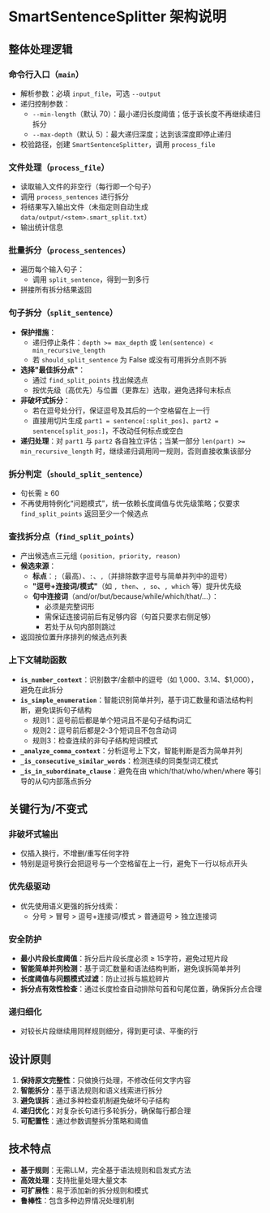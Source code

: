 # SmartSentenceSplitter 架构说明

## 整体处理逻辑

### 命令行入口（`main`）
- 解析参数：必填 `input_file`，可选 `--output`
- 递归控制参数：
  - `--min-length`（默认 70）：最小递归长度阈值；低于该长度不再继续递归拆分
  - `--max-depth`（默认 5）：最大递归深度；达到该深度即停止递归
- 校验路径，创建 `SmartSentenceSplitter`，调用 `process_file`

### 文件处理（`process_file`）
- 读取输入文件的非空行（每行即一个句子）
- 调用 `process_sentences` 进行拆分
- 将结果写入输出文件（未指定则自动生成 `data/output/<stem>.smart_split.txt`）
- 输出统计信息

### 批量拆分（`process_sentences`）
- 遍历每个输入句子：
  - 调用 `split_sentence`，得到一到多行
- 拼接所有拆分结果返回

### 句子拆分（`split_sentence`）
- **保护措施**：
  - 递归停止条件：`depth >= max_depth` 或 `len(sentence) < min_recursive_length`
  - 若 `should_split_sentence` 为 False 或没有可用拆分点则不拆
- **选择"最佳拆分点"**：
  - 通过 `find_split_points` 找出候选点
  - 按优先级（高优先）与位置（更靠左）选取，避免选择句末标点
- **非破坏式拆分**：
  - 若在逗号处分行，保证逗号及其后的一个空格留在上一行
  - 直接用切片生成 `part1 = sentence[:split_pos]`、`part2 = sentence[split_pos:]`，不改动任何标点或空白
- **递归处理**：对 `part1` 与 `part2` 各自独立评估；当某一部分 `len(part) >= min_recursive_length` 时，继续递归调用同一规则，否则直接收集该部分

### 拆分判定（`should_split_sentence`）
- 句长需 ≥ 60
- 不再使用特例化“问题模式”，统一依赖长度阈值与优先级策略；仅要求 `find_split_points` 返回至少一个候选点

### 查找拆分点（`find_split_points`）
- 产出候选点三元组 `(position, priority, reason)`
- **候选来源**：
  - **标点**：`;`（最高）、`:`、`,`（并排除数字逗号与简单并列中的逗号）
  - **"逗号+连接词/模式"**（如 `, then`、`, so`、`, which` 等）提升优先级
  - **句中连接词**（and/or/but/because/while/which/that/...）：
    - 必须是完整词形
    - 需保证连接词前后有足够内容（句首只要求右侧足够）
    - 若处于从句内部则跳过
- 返回按位置升序排列的候选点列表

### 上下文辅助函数
- **`is_number_context`**：识别数字/金额中的逗号（如 1,000、3.14、$1,000），避免在此拆分
- **`is_simple_enumeration`**：智能识别简单并列，基于词汇数量和语法结构判断，避免误拆句子结构
  - 规则1：逗号前后都是单个短词且不是句子结构词汇
  - 规则2：逗号前后都是2-3个短词且不包含动词
  - 规则3：检查连续的非句子结构短词模式
- **`_analyze_comma_context`**：分析逗号上下文，智能判断是否为简单并列
- **`_is_consecutive_similar_words`**：检测连续的同类型词汇模式
- **`_is_in_subordinate_clause`**：避免在由 which/that/who/when/where 等引导的从句内部落点拆分

## 关键行为/不变式

### 非破坏式输出
- 仅插入换行，不增删/重写任何字符
- 特别是逗号换行会把逗号与一个空格留在上一行，避免下一行以标点开头

### 优先级驱动
- 优先使用语义更强的拆分线索：
  - 分号 > 冒号 > 逗号+连接词/模式 > 普通逗号 > 独立连接词

### 安全防护
- **最小片段长度阈值**：拆分后片段长度必须 ≥ 15字符，避免过短片段
- **智能简单并列检测**：基于词汇数量和语法结构判断，避免误拆简单并列
- **长度阈值与问题模式过滤**：防止过拆与尴尬碎片
- **拆分点有效性检查**：通过长度检查自动排除句首和句尾位置，确保拆分点合理

### 递归细化
- 对较长片段继续用同样规则细分，得到更可读、平衡的行

## 设计原则

1. **保持原文完整性**：只做换行处理，不修改任何文字内容
2. **智能拆分**：基于语法规则和语义线索进行拆分
3. **避免误拆**：通过多种检查机制避免破坏句子结构
4. **递归优化**：对复杂长句进行多轮拆分，确保每行都合理
5. **可配置性**：通过参数调整拆分策略和阈值

## 技术特点

- **基于规则**：无需LLM，完全基于语法规则和启发式方法
- **高效处理**：支持批量处理大量文本
- **可扩展性**：易于添加新的拆分规则和模式
- **鲁棒性**：包含多种边界情况处理机制
